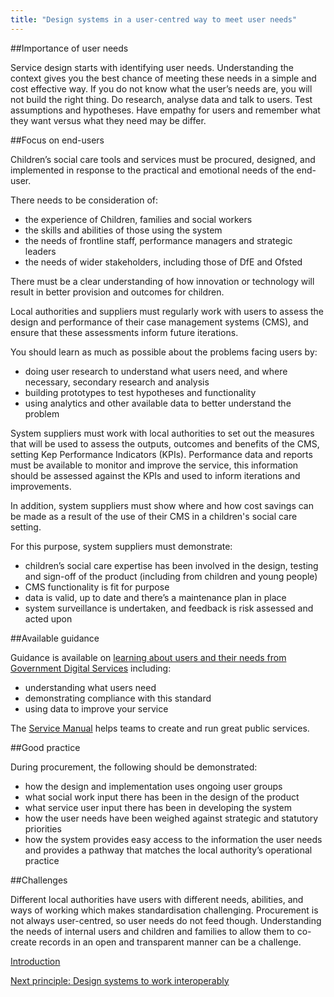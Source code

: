 ```yaml
---
title: "Design systems in a user-centred way to meet user needs"
---
```


##Importance of user needs

Service design starts with identifying user needs. Understanding the context gives you the best chance of meeting these needs in a simple and cost effective way. If you do not know what the user’s needs are, you will not build the right thing. Do research, analyse data and talk to users. Test assumptions and hypotheses. Have empathy for users and remember what they want versus what they need may be differ.

##Focus on end-users

Children’s social care tools and services must be procured, designed, and implemented in response to the practical and emotional needs of the end-user. 

There needs to be consideration of:

* the experience of Children, families and social workers
* the skills and abilities of those using the system
* the needs of frontline staff, performance managers and strategic leaders
* the needs of wider stakeholders, including those of DfE and Ofsted

There must be a clear understanding of how innovation or technology will result in better provision and outcomes for children.

Local authorities and suppliers must regularly work with users to assess the design and performance of their case management systems (CMS), and ensure that these assessments inform future iterations.

You should learn as much as possible about the problems facing users by:

* doing user research to understand what users need, and where necessary, secondary research and analysis
* building prototypes to test hypotheses and functionality
* using analytics and other available data to better understand the problem

System suppliers must work with local authorities to set out the measures that will be used to assess the outputs, outcomes and benefits of the CMS, setting Kep Performance Indicators (KPIs). Performance data and reports must be available to monitor and improve the service, this information should be assessed against the KPIs and used to inform iterations and improvements.

In addition, system suppliers must show where and how cost savings can be made as a result of the use of their CMS in a children's social care setting.

For this purpose, system suppliers must demonstrate:

* children’s social care expertise has been involved in the design, testing and sign-off of the product (including from children and young people)
* CMS functionality is fit for purpose
* data is valid, up to date and there’s a maintenance plan in place
* system surveillance is undertaken, and feedback is risk assessed and acted upon

##Available guidance

Guidance is available on [learning about users and their needs from Government Digital Services](https://www.gov.uk/service-manual/user-research/start-by-learning-user-needs) including:

* understanding what users need
* demonstrating compliance with this standard
* using data to improve your service

The [Service Manual](https://www.gov.uk/service-manual) helps teams to create and run great public services.

##Good practice

During procurement, the following should be demonstrated: 

* how the design and implementation uses ongoing user groups
* what social work input there has been in the design of the product
* what service user input there has been in developing the system
* how the user needs have been weighed against strategic and statutory priorities
* how the system provides easy access to the information the user needs and provides a pathway that matches the local authority’s operational practice

##Challenges

Different local authorities have users with different needs, abilities, and ways of working which makes standardisation challenging. Procurement is not always user-centred, so user needs do not feed though. Understanding the needs of internal users and children and families to allow them to co-create records in an open and transparent manner can be a challenge.

[Introduction](/index)

[Next principle: Design systems to work interoperably](/principle-2)

